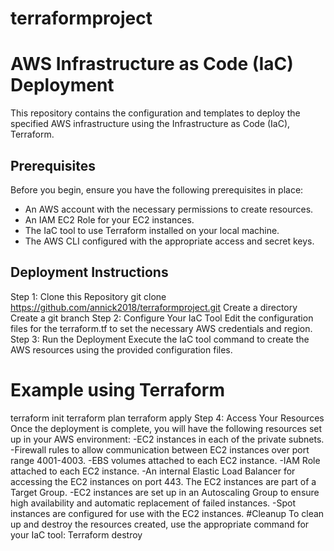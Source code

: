 # terraformproject
# AWS Infrastructure as Code (IaC) Deployment
This repository contains the configuration and templates to deploy the specified AWS infrastructure using the Infrastructure as Code (IaC), Terraform.
## Prerequisites
Before you begin, ensure you have the following prerequisites in place:
- An AWS account with the necessary permissions to create resources.
- An IAM EC2 Role for your EC2 instances.
- The IaC tool to use Terraform installed on your local machine.
- The AWS CLI configured with the appropriate access and secret keys.
## Deployment Instructions
Step 1: Clone this Repository
git clone https://github.com/annick2018/terraformproject.git
Create a directory
Create a git branch
Step 2: Configure Your IaC Tool
Edit the configuration files for the terraform.tf to set the necessary AWS credentials and region.
Step 3: Run the Deployment
Execute the IaC tool command to create the AWS resources using the provided configuration files.
# Example using Terraform
terraform init
terraform plan
terraform apply
Step 4: Access Your Resources
Once the deployment is complete, you will have the following resources set up in your AWS environment:
-EC2 instances in each of the private subnets.
-Firewall rules to allow communication between EC2 instances over port range 4001-4003.
-EBS volumes attached to each EC2 instance.
-IAM Role attached to each EC2 instance.
-An internal Elastic Load Balancer for accessing the EC2 instances on port 443. The EC2 instances are part of a Target Group.
-EC2 instances are set up in an Autoscaling Group to ensure high availability and automatic replacement of failed instances.
-Spot instances are configured for use with the EC2 instances.
#Cleanup
To clean up and destroy the resources created, use the appropriate command for your IaC tool:
Terraform destroy
